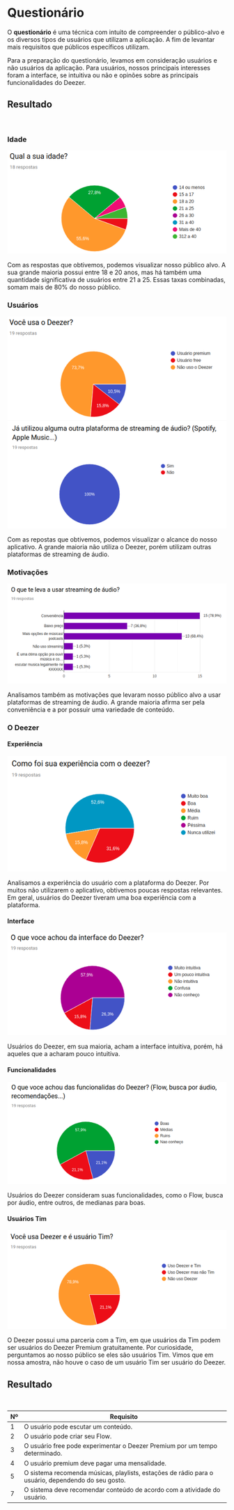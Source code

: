 # Questionário
<div class="line"></div>

O **questionário** é uma técnica com intuito de compreender o público-alvo e os diversos tipos de usuários que utilizam a aplicação. A fim de levantar mais requisitos que públicos específicos utilizam. 

Para a preparação do questionário, levamos em consideração usuários e não usuários da aplicação. Para usuários, nossos principais interesses foram a interface, se intuitiva ou não e opinões sobre as principais funcionalidades do Deezer.


## Resultado

<br>

### Idade

<img src="../../assets/images/idade.png">

Com as respostas que obtivemos, podemos visualizar nosso público alvo. A sua grande maioria possui entre 18 e 20 anos, mas há também uma quantidade significativa de usuários entre 21 a 25. Essas taxas combinadas, somam mais de 80% do nosso público.

### Usuários

<img src="../../assets/images/usuarios.png">
<br>

<img src="../../assets/images/spotify.png">

Com as repostas que obtivemos, podemos visualizar o alcance do nosso aplicativo. A grande maioria não utiliza o Deezer, porém utilizam outras plataformas de streaming de áudio.

### Motivações

<img src="../../assets/images/motivacao.png">

Analisamos também as motivações que levaram nosso público alvo a usar plataformas de streaming de áudio. A grande maioria afirma ser pela conveniência e a por possuir uma variedade de conteúdo.

### O Deezer

#### Experiência
<img src="../../assets/images/expDeezer.png">

Analisamos a experiência do usuário com a plataforma do Deezer. Por muitos não utilizarem o aplicativo, obtivemos poucas respostas relevantes. Em geral, usuários do Deezer tiveram uma boa experiência com a plataforma.

#### Interface
<img src="../../assets/images/intDeezer.png">

Usuários do Deezer, em sua maioria, acham a interface intuitiva, porém, há aqueles que a acharam pouco intuitiva.

#### Funcionalidades

<img src="../../assets/images/funDeezer.png">

Usuários do Deezer consideram suas funcionalidades, como o Flow, busca por áudio, entre outros, de medianas para boas.

#### Usuários Tim

<img src="../../assets/images/tim.png">

O Deezer possui uma parceria com a Tim, em que usuários da Tim podem ser usuários do Deezer Premium gratuitamente. Por curiosidade, perguntamos ao nosso público se eles são usuários Tim. Vimos que em nossa amostra, não houve o caso de um usuário Tim ser usuário do Deezer.

## Resultado

<br>

|Nº|Requisito|
|--|---------|
|1|O usuário pode escutar um conteúdo.|
|2|O usuário pode criar seu Flow.|
|3|O usuário free pode experimentar o Deezer Premium por um tempo determinado.|
|4|O usuário premium deve pagar uma mensalidade.|
|5|O sistema recomenda músicas, playlists, estações de rádio para o usuário, dependendo do seu gosto.|
|7|O sistema deve recomendar conteúdo de acordo com a atividade do usuário.|

